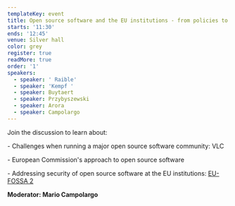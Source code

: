 ```yaml
---
templateKey: event
title: Open source software and the EU institutions - from policies to practice
starts: '11:30'
ends: '12:45'
venue: Silver hall
color: grey
register: true
readMore: true
order: '1'
speakers:
  - speaker: ' Raible'
  - speaker: 'Kempf '
  - speaker: Buytaert
  - speaker: Przybyszewski
  - speaker: Arora
  - speaker: Campolargo
---
```

Join the discussion to learn about:

\- Challenges when running a major open source software community: VLC 

\- European Commission's approach to open source software 

\- Addressing security of open source software at the EU institutions: [EU-FOSSA 2](https://joinup.ec.europa.eu/collection/eu-fossa-2)



**Moderator: Mario Campolargo**
